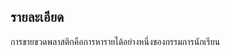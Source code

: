 ## รายละเอียด
การขายขวดพลาสติกคือการหารายได้อย่างหนึ่งของกรรมการนักเรียน
<!--stackedit_data:
eyJoaXN0b3J5IjpbLTE5NDAwNDQ1MDAsLTIwODg3NDY2MTJdfQ
==
-->